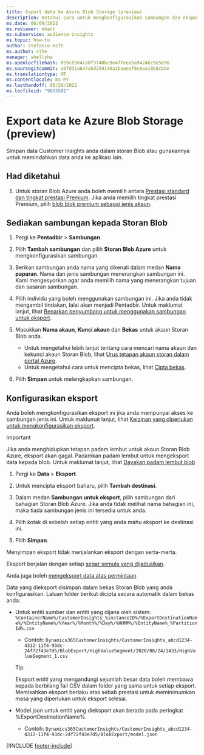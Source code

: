 ```yaml
---
title: Export data ke Azure Blob Storage (preview)
description: Ketahui cara untuk mengkonfigurasikan sambungan dan eksport ke storan Blob.
ms.date: 06/09/2022
ms.reviewer: mhart
ms.subservice: audience-insights
ms.topic: how-to
author: stefanie-msft
ms.author: sthe
manager: shellyha
ms.openlocfilehash: 059c8364ca0f3740bc0e4ffeeeba94246c9e5696
ms.sourcegitcommit: a97d31a647a5d259140a1baaeef8c6ea10b8cbde
ms.translationtype: MT
ms.contentlocale: ms-MY
ms.lasthandoff: 06/29/2022
ms.locfileid: "9055501"
---
```

# <a name="export-data-to-an-azure-blob-storage-preview"></a>Export data ke Azure Blob Storage (preview)

Simpan data Customer Insights anda dalam storan Blob atau gunakannya untuk memindahkan data anda ke aplikasi lain.

## <a name="known-limitations"></a>Had diketahui

1. Untuk storan Blob Azure anda boleh memilih antara [Prestasi standard dan tingkat prestasi Premium](/azure/storage/blobs/storage-blob-performance-tiers). Jika anda memilih tingkat prestasi Premium, pilih [blob blok premium sebagai jenis akaun](/azure/storage/common/storage-account-overview#types-of-storage-accounts).

## <a name="set-up-the-connection-to-blob-storage"></a>Sediakan sambungan kepada Storan Blob

1. Pergi ke **Pentadbir** > **Sambungan**.

1. Pilih **Tambah sambungan** dan pilih **Storan Blob Azure** untuk mengkonfigurasikan sambungan.

1. Berikan sambungan anda nama yang dikenali dalam medan **Nama paparan**. Nama dan jenis sambungan menerangkan sambungan ini. Kami mengesyorkan agar anda memilih nama yang menerangkan tujuan dan sasaran sambungan.

1. Pilih individu yang boleh menggunakan sambungan ini. Jika anda tidak mengambil tindakan, lalai akan menjadi Pentadbir. Untuk maklumat lanjut, lihat [Benarkan penyumbang untuk menggunakan sambungan untuk eksport](connections.md#allow-contributors-to-use-a-connection-for-exports).

1. Masukkan **Nama akaun**, **Kunci akaun** dan **Bekas** untuk akaun Storan Blob anda.
    - Untuk mengetahui lebih lanjut tentang cara mencari nama akaun dan kekunci akaun Storan Blob, lihat [Urus tetapan akaun storan dalam portal Azure](/azure/storage/common/storage-account-manage).
    - Untuk mengetahui cara untuk mencipta bekas, lihat [Cipta bekas](/azure/storage/blobs/storage-quickstart-blobs-portal#create-a-container).

1. Pilih **Simpan** untuk melengkapkan sambungan. 

## <a name="configure-an-export"></a>Konfigurasikan eksport

Anda boleh mengkonfigurasikan eksport ini jika anda mempunyai akses ke sambungan jenis ini. Untuk maklumat lanjut, lihat [Keizinan yang diperlukan untuk mengkonfigurasikan eksport](export-destinations.md#set-up-a-new-export).

> [!IMPORTANT]
> Jika anda menghidupkan tetapan padam lembut untuk akaun Storan Blob Azure, eksport akan gagal. Padamkan padam lembut untuk mengeksport data kepada blob. Untuk maklumat lanjut, lihat [Dayakan padam lembut blob](/azure/storage/blobs/soft-delete-blob-enable)

1. Pergi ke **Data** > **Eksport**.

1. Untuk mencipta eksport baharu, pilih **Tambah destinasi**.

1. Dalam medan **Sambungan untuk eksport**, pilih sambungan dari bahagian Storan Blob Azure. Jika anda tidak melihat nama bahagian ini, maka tiada sambungan jenis ini tersedia untuk anda.

1. Pilih kotak di sebelah setiap entiti yang anda mahu eksport ke destinasi ini.

1. Pilih **Simpan**.

Menyimpan eksport tidak menjalankan eksport dengan serta-merta.

Eksport berjalan dengan setiap [segar semula yang dijadualkan](system.md#schedule-tab).

Anda juga boleh [mengeksport data atas permintaan](export-destinations.md#run-exports-on-demand).

Data yang dieksport disimpan dalam bekas Storan Blob yang anda konfigurasikan. Laluan folder berikut dicipta secara automatik dalam bekas anda:

- Untuk entiti sumber dan entiti yang dijana oleh sistem:   
  `%ContainerName%/CustomerInsights_%instanceID%/%ExportDestinationName%/%EntityName%/%Year%/%Month%/%Day%/%HHMM%/%EntityName%_%PartitionId%.csv`  
  - Contoh: `Dynamics365CustomerInsights/CustomerInsights_abcd1234-4312-11f4-93dc-24f72f43e7d5/BlobExport/HighValueSegment/2020/08/24/1433/HighValueSegment_1.csv`
  
  > [!TIP]
  > Eksport entiti yang mengandungi sejumlah besar data boleh membawa kepada berbilang fail CSV dalam folder yang sama untuk setiap eksport. Memisahkan eksport berlaku atas sebab prestasi untuk meminimumkan masa yang diperlukan untuk eksport selesai.

- Model.json untuk entiti yang dieksport akan berada pada peringkat %ExportDestinationName%.  
  - Contoh: `Dynamics365CustomerInsights/CustomerInsights_abcd1234-4312-11f4-93dc-24f72f43e7d5/BlobExport/model.json`

[!INCLUDE [footer-include](includes/footer-banner.md)]
